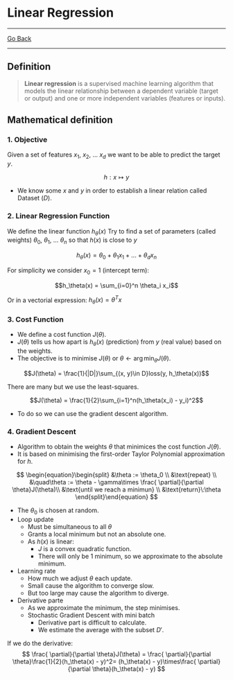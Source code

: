 # Linear Regression
---
[Go Back](UNIOVI/3S2_IntSys/README.md)

---
## Definition

> **Linear regression** is a supervised machine learning algorithm that models the linear relationship between a dependent variable (target or output) and one or more independent variables (features or inputs).

## Mathematical definition
### 1. Objective
Given a set of features $x_1$, $x_2$, ... $x_d$ we want to be able to predict the target $y$.

$$h:x\mapsto y$$

- We know some $x$ and $y$  in order to establish a linear relation called Dataset ($D$).
### 2. Linear Regression Function
We define the linear function $h_\theta(x)$
Try to find a set of parameters (called weights) $\theta_0$, $\theta_1$, ... $\theta_n$ so that $h(x)$ is close to $y$

$$h_\theta(x) = \theta_0 + \theta_1 x_1 + ... + \theta_d x_n$$

For simplicity we consider $x_0 = 1$ (intercept term):

$$h_\theta(x) = \sum_{i=0}^n \theta_i x_i$$

Or in a vectorial expression: $h_\theta(x) = \theta^Tx$
### 3. Cost Function
- We define a cost function $J(\theta)$.
- $J(\theta)$ tells us how apart is $h_\theta(x)$ (prediction) from $y$ (real value) based on the weights.
- The objective is to minimise $J(\theta)$ or $\theta \leftarrow \arg\min_\theta J(\theta)$.

$$J(\theta) = \frac{1}{|D|}\sum_{(x, y)\in D}loss(y, h_\theta(x))$$

There are many but we use the least-squares.

$$J(\theta) = \frac{1}{2}\sum_{i=1}^n(h_\theta(x_i) - y_i)^2$$

- To do so we can use the gradient descent algorithm.
### 4. Gradient Descent
- Algorithm to obtain the weights $\theta$ that minimices the cost function $J(\theta)$.
- It is based on minimising the first-order Taylor Polynomial approximation for $h$.

$$
\begin{equation}\begin{split}
&\theta := \theta_0 \\
&\text{repeat} \\
&\quad\theta := \theta - \gamma\times \frac{
\partial}{\partial \theta}J(\theta)\\
&\text{until we reach a minimun} \\
&\text{return}\:\theta
\end{split}\end{equation}
$$

- The $\theta_0$ is chosen at random.
- Loop update
	- Must be simultaneous to all $\theta$
	- Grants a local minimum but not an absolute one.
	- As $h(x)$ is linear:
		- $J$ is a convex quadratic function.
		- There will only be 1 minimum, so we approximate to the absolute minimum.
- Learning rate
	- How much we adjust $\theta$ each update.
	- Small cause the algorithm to converge slow.
	- But too large may cause the algorithm to diverge.
- Derivative parte
	- As we approximate the minimum, the step minimises.
	- Stochastic Gradient Descent with mini batch
		- Derivative part is difficult to calculate.
		- We estimate the average with the subset $D'$.

If we do the derivative:
$$
\frac{
\partial}{\partial \theta}J(\theta) = \frac{
\partial}{\partial \theta}\frac{1}{2}(h_\theta(x) - y)^2= (h_\theta(x) - y)\times\frac{
\partial}{\partial \theta}(h_\theta(x) - y)
$$
